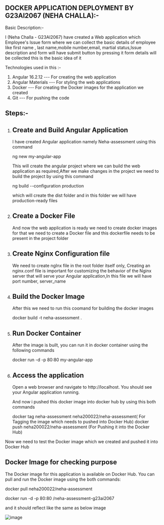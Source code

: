 ## DOCKER APPLICATION DEPLOYMENT BY G23AI2067 (NEHA CHALLA):-

Basic Description:-

I (Neha Challa - G23AI2067) have created a Web application which Employee's Issue form where we can collect the basic details of employee like first name , last name,mobile number,email, martial status,Issue description and form will have submit button by pressing it form details will be collected this is the basic idea of it

Technologies used in this :-

1.  Angular 16.2.12 --- For creating the web application
2.  Angular Materials --- For styling the web applications
3.  Docker --- For creating the Docker images for the application we created 
4.  Git --- For pushing the code 

## Steps:- 

1. ## Create and Build Angular Application

   I have created Angular application namely Neha-assessment using this command

   ng new my-angular-app

   This will create the angular project where we can build the web application as required,After we make changes in the project we need to build the project by using this command

   ng build --configuration production

   which will create the dist folder and in this folder we will have production-ready files


2. ## Create a Docker File

   And now the web application is ready we need to create docker images for that we need to create a Docker file and this dockerfile needs to be present in the 
   project folder

3. ## Create Nginx Configuration file

    We need to create ngInx file in the root folder itself only, Creating an nginx.conf file is important for customizing the behavior of the Nginx server that will serve your 
    Angular application,In this file we will have port number, server_name

4. ## Build the Docker Image

    After this we need to run this coomand for building the docker images

    docker build -t neha-assessment .

   
5. ## Run Docker Container

   After the image is built, you can run it in docker container using the following commands

   docker run -d -p 80:80 my-angular-app

   
6. ## Access the application

    Open a web browser and navigate to http://localhost. You should see your Angular application running.


     And now i pushed this docker image into docker hub by using this both commands 

      docker tag neha-assessment neha200022/neha-assessment( For Tagging the image which needs to pushed into Docker Hub)
      docker push neha200022/neha-assessment (For Pushing it into the Docker Hub)

Now we need to test the Docker image which we created and pushed it into Docker Hub 

## Docker Image for checking purpose

The Docker image for this application is available on Docker Hub. You can pull and run the Docker image using the both commands:

docker pull neha200022/neha-assessment

docker run -d -p 80:80 <your-docker-hub-username>/neha-assessment-g23ai2067


and it should reflect like the same as below image



![image](https://github.com/user-attachments/assets/10dbf3e7-ff69-4298-8901-8259e914625f)


